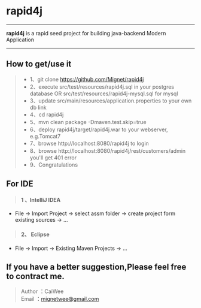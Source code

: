 # rapid4j

------

**rapid4j** is a rapid seed project for building java-backend Modern Application

------

## How to get/use it
> * 1、git clone https://github.com/Mignet/rapid4j
> * 2、execute src/test/resources/rapid4j.sql in your postgres database OR src/test/resources/rapid4j-mysql.sql for mysql
> * 3、update src/main/resources/application.properties to your own db link
> * 4、cd rapid4j
> * 5、mvn clean package -Dmaven.test.skip=true
> * 6、deploy rapid4j/target/rapid4j.war to your webserver, e.g.Tomcat7
> * 7、browse http://localhost:8080/rapid4j to login
> * 8、browse http://localhost:8080/rapid4j/rest/customers/admin you'll get 401 error
> * 9、Congratulations

## For IDE
> #### 1 、IntelliJ IDEA
* File -> Import Project -> select assm folder -> create project form existing sources -> ...

> #### 2、 Eclipse
* File -> Import -> Existing Maven Projects -> ...

## If you have a better suggestion,Please feel free to contract me.
> Author ：CaiWee  
> Email  ：mignetwee@gmail.com  
